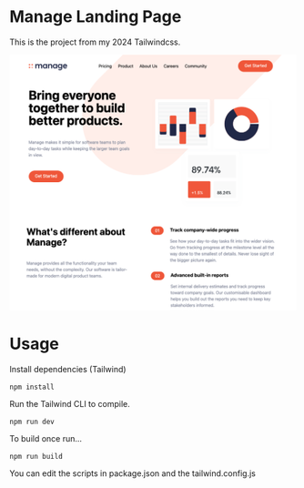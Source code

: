 # Manage Landing Page

This is the project from my 2024 Tailwindcss.

![Alt text](public/screen.png?raw=true)

# Usage

Install dependencies (Tailwind)

```
npm install
```

Run the Tailwind CLI to compile.

```
npm run dev
```

To build once run...

```
npm run build
```

You can edit the scripts in package.json and the tailwind.config.js 
